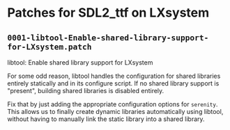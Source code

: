 # Patches for SDL2_ttf on LXsystem

## `0001-libtool-Enable-shared-library-support-for-LXsystem.patch`

libtool: Enable shared library support for LXsystem

For some odd reason, libtool handles the configuration for shared
libraries entirely statically and in its configure script. If no
shared library support is "present", building shared libraries is
disabled entirely.

Fix that by just adding the appropriate configuration options for
`serenity`. This allows us to finally create dynamic libraries
automatically using libtool, without having to manually link the
static library into a shared library.

